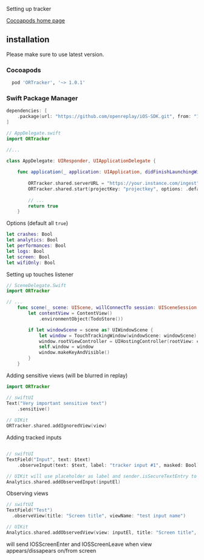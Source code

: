 Setting up tracker

[Cocoapods home page](https://cocoapods.org/pods/ORTracker)

## installation

Please make sure to use latest version.

### Cocoapods

```ruby
  pod 'ORTracker', '~> 1.0.1'
```

### Swift Package Manager

```swift
dependencies: [
    .package(url: "https://github.com/openreplay/iOS-SDK.git", from: "1.0.1"),
]
```

```swift
// AppDelegate.swift
import ORTracker

//... 

class AppDelegate: UIResponder, UIApplicationDelegate {
    
    func application(_ application: UIApplication, didFinishLaunchingWithOptions launchOptions: [UIApplication.LaunchOptionsKey: Any]?) -> Bool {
        
        ORTracker.shared.serverURL = "https://your.instance.com/ingest"
        ORTracker.shared.start(projectKey: "projectkey", options: .defaults)
        
        // ...
        return true
    }
```

Options (default all `true`)

```swift
let crashes: Bool
let analytics: Bool
let performances: Bool
let logs: Bool
let screen: Bool
let wifiOnly: Bool
```

Setting up touches listener

```swift
// SceneDelegate.Swift
import ORTracker

// ...
    func scene(_ scene: UIScene, willConnectTo session: UISceneSession, options connectionOptions: UIScene.ConnectionOptions) {
        let contentView = ContentView()
            .environmentObject(TodoStore())

        if let windowScene = scene as? UIWindowScene {
            let window = TouchTrackingWindow(windowScene: windowScene) // <<<< here 
            window.rootViewController = UIHostingController(rootView: contentView)
            self.window = window
            window.makeKeyAndVisible()
        }
    }
```

Adding sensitive views (will be blurred in replay)

```swift
import ORTracker

// swiftUI
Text("Very important sensitive text")
    .sensitive()
    
// UIKit
ORTracker.shared.addIgnoredView(view)
```

Adding tracked inputs

```swift

// swiftUI
TextField("Input", text: $text)
    .observeInput(text: $text, label: "tracker input #1", masked: Bool)

// UIKit will use placeholder as label and sender.isSecureTextEntry to mask the input
Analytics.shared.addObservedInput(inputEl)
```

Observing views

```swift
// swiftUI
TextField("Test")
  .observeView(title: "Screen title", viewName: "test input name")

// UIKit
Analytics.shared.addObservedView(view: inputEl, title: "Screen title", viewName: "test input name")
```

will send IOSScreenEnter and IOSScreenLeave when view appears/dissapears on/from screen
